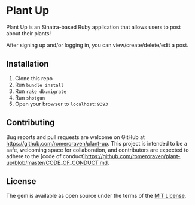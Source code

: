 # Plant Up

Plant Up is an Sinatra-based Ruby application that allows users to post about their plants!

After signing up and/or logging in, you can view/create/delete/edit a post.


## Installation

1. Clone this repo
2. Run `bundle install`
3. Run `rake db:migrate`
4. Run `shotgun`
5. Open your browser to `localhost:9393`

## Contributing 

Bug reports and pull requests are welcome on GitHub at https://github.com/romeroraven/plant-up. This project is intended to be a safe, welcoming space for collaboration, and contributors are expected to adhere to the [code of conduct]https://github.com/romeroraven/plant-up/blob/master/CODE_OF_CONDUCT.md.

## License

The gem is available as open source under the terms  of the [MIT License](https://opensource.org/licenses/MIT).

